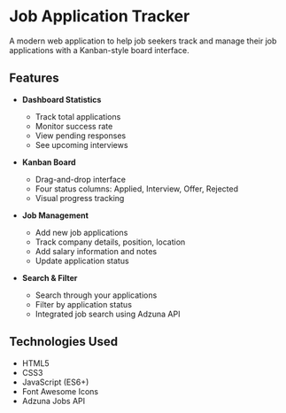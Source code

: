 # Job Application Tracker

A modern web application to help job seekers track and manage their job applications with a Kanban-style board interface.

## Features

- **Dashboard Statistics**
  - Track total applications
  - Monitor success rate
  - View pending responses
  - See upcoming interviews

- **Kanban Board**
  - Drag-and-drop interface
  - Four status columns: Applied, Interview, Offer, Rejected
  - Visual progress tracking

- **Job Management**
  - Add new job applications
  - Track company details, position, location
  - Add salary information and notes
  - Update application status

- **Search & Filter**
  - Search through your applications
  - Filter by application status
  - Integrated job search using Adzuna API

## Technologies Used

- HTML5
- CSS3
- JavaScript (ES6+)
- Font Awesome Icons
- Adzuna Jobs API